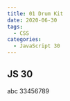 ```yaml
---
title: 01 Drum Kit
date: 2020-06-30
tags:
  - CSS
categories:
  - JavaScript 30
---
```


## JS 30

abc
33456789

